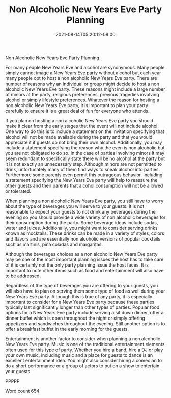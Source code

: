 ﻿---
title: "Non Alcoholic New Years Eve Party Planning"
date: 2021-08-14T05:20:12-08:00
description: "New Years Eve Party Planning Tips for Web Success"
featured_image: "/images/New Years Eve Party Planning.jpg"
tags: ["New Years Eve Party Planning"]
---

Non Alcoholic New Years Eve Party Planning

For many people New Years Eve and alcohol are synonymous. Many people simply cannot image a New Years Eve party without alcohol but each year many people opt to host a non alcoholic New Years Eve party. There are number of reasons why an individual or group might decide to host a non alcoholic New Years Eve party. These reasons might include a large number of minors at the party, religious preferences, previous tragedies involving alcohol or simply lifestyle preferences. Whatever the reason for hosting a non alcoholic New Years Eve party, it is important to plan your party carefully to ensure it is a great deal of fun for everyone who attends.

If you plan on hosting a non alcoholic New Years Eve party you should make it clear from the early stages that the event will not include alcohol. One way to do this is to include a statement on the invitation specifying that alcohol will not be made available during the party and that you would appreciate it if guests do not bring their own alcohol. Additionally, you may include a statement specifying the reason why the even is non alcoholic but you are not obligated to do so. In the case of parties involving minors it may seem redundant to specifically state there will be no alcohol at the party but it is not exactly an unnecessary step. Although minors are not permitted to drink, unfortunately many of them find ways to sneak alcohol into parties. Furthermore some parents even permit this outrageous behavior. Including a statement specifying the New Years Eve party will help to reassure the other guests and their parents that alcohol consumption will not be allowed or tolerated. 

When planning a non alcoholic New Years Eve party, you still have to worry about the type of beverages you will serve to your guests. It is not reasonable to expect your guests to not drink any beverages during the evening so you should provide a wide variety of non alcoholic beverages for their consumption during the party. Some beverage ideas include sodas, water and juices. Additionally, you might want to consider serving drinks known as mocktails. These drinks can be made in a variety of styles, colors and flavors and are essentially non alcoholic versions of popular cocktails such as martinis, pina coladas and margaritas. 

Although the beverages choices as a non alcoholic New Years Eve party may be one of the most important planning issues the host has to take care of it is certainly not the only party planning issue the host faces. It is important to note other items such as food and entertainment will also have to be addressed.

Regardless of the type of beverages you are offering to your guests, you will also have to plan on serving them some type of food as well during your New Years Eve party. Although this is true of any party, it is especially important to consider for a New Years Eve party because these parties typically last significantly longer than other types of parties. Popular food options for a New Years Eve party include serving a sit down dinner, offer a dinner buffet which is open throughout the night or simply offering appetizers and sandwiches throughout the evening. Still another option is to offer a breakfast buffet in the early morning for the guests.

Entertainment is another factor to consider when planning a non alcoholic New Years Eve party. Music is one of the traditional entertainment elements often used for this type of party. Whether you hire a band, hire a DJ or play your own music, including music and a place for guests to dance is an excellent entertainment idea. You might also consider hiring a comedian to do a short performance or a group of actors to put on a show to entertain your guests. 

PPPPP

Word count 654

